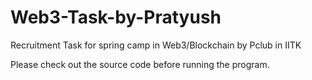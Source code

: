 # Web3-Task-by-Pratyush
Recruitment Task for spring camp in Web3/Blockchain by Pclub in IITK

Please check out the source code before running the program.
